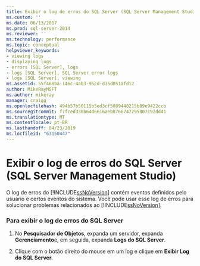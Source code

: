 ```yaml
---
title: Exibir o log de erros do SQL Server (SQL Server Management Studio) | Microsoft Docs
ms.custom: ''
ms.date: 06/13/2017
ms.prod: sql-server-2014
ms.reviewer: ''
ms.technology: performance
ms.topic: conceptual
helpviewer_keywords:
- viewing logs
- displaying logs
- errors [SQL Server], logs
- logs [SQL Server], SQL Server error logs
- logs [SQL Server], viewing
ms.assetid: 55f468ba-146c-4ab3-95cd-d35d051afd12
author: MikeRayMSFT
ms.author: mikeray
manager: craigg
ms.openlocfilehash: 494b57b50115b5ed3cf5089448215b89e9422ccb
ms.sourcegitcommit: f7fced330b64d6616aeb8766747295807c92dd41
ms.translationtype: MT
ms.contentlocale: pt-BR
ms.lasthandoff: 04/23/2019
ms.locfileid: "63150447"
---
```

# <a name="view-the-sql-server-error-log-sql-server-management-studio"></a>Exibir o log de erros do SQL Server (SQL Server Management Studio)
  O log de erros do [!INCLUDE[ssNoVersion](../../includes/ssnoversion-md.md)] contém eventos definidos pelo usuário e certos eventos do sistema. Você pode usar esse log de erros para solucionar problemas relacionados ao [!INCLUDE[ssNoVersion](../../includes/ssnoversion-md.md)].  
  
### <a name="to-view-the-sql-server-error-log"></a>Para exibir o log de erros do SQL Server  
  
1.  No **Pesquisador de Objetos**, expanda um servidor, expanda **Gerenciamento**e, em seguida, expanda **Logs do SQL Server**.  
  
2.  Clique com o botão direito do mouse em um log e clique em **Exibir Log do SQL Server**.  
  
  
